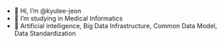 - 👋 Hi, I’m @kyulee-jeon
- 👀 I’m studying in Medical Informatics
- 🌱 Artificial intelligence, Big Data Infrastructure, Common Data Model, Data Standardization

<!---
kyulee-jeon/kyulee-jeon is a ✨ special ✨ repository because its `README.md` (this file) appears on your GitHub profile.
You can click the Preview link to take a look at your changes.
--->
